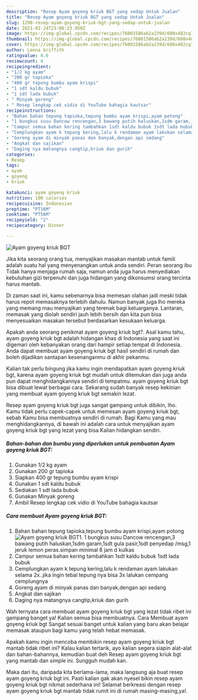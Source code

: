 ```yaml
---
description: "Resep Ayam goyeng kriuk BGT yang sedap Untuk Jualan"
title: "Resep Ayam goyeng kriuk BGT yang sedap Untuk Jualan"
slug: 1298-resep-ayam-goyeng-kriuk-bgt-yang-sedap-untuk-jualan
date: 2021-02-24T23:08:23.950Z
image: https://img-global.cpcdn.com/recipes/76001586ab2a239d/680x482cq70/ayam-goyeng-kriuk-bgt-foto-resep-utama.jpg
thumbnail: https://img-global.cpcdn.com/recipes/76001586ab2a239d/680x482cq70/ayam-goyeng-kriuk-bgt-foto-resep-utama.jpg
cover: https://img-global.cpcdn.com/recipes/76001586ab2a239d/680x482cq70/ayam-goyeng-kriuk-bgt-foto-resep-utama.jpg
author: Leona Griffith
ratingvalue: 4.6
reviewcount: 4
recipeingredient:
- "1/2 kg ayam"
- "200 gr tapioka"
- "400 gr tepung bumbu ayam krispi"
- "1 sdt kaldu bubuk"
- "1 sdt lada bubuk"
- " Minyak goreng"
- " Resep lengkap cek vidio di YouTube bahagia kautsar"
recipeinstructions:
- "Bahan bahan tepung tapioka,tepung bumbu ayam krispi,ayam potong"
- "1 bungkus susu Dancow rencengan,3 bawang putih haluskan,1sdm garam,1sdt gula pasir,1sdt penyedap /msg,1 jeruk lemon peras.simpan minimal 8 jam d kulkas"
- "Campur semua bahan kering tambahkan 1sdt kaldu bubuk 1sdt lada bubuk"
- "Cemplungkan ayam k tepung kering,lalu k rendaman ayam lakukan selama 2x..jika ingin tebal tepung nya bisa 3x lalukan cempang cemplungnya"
- "Goreng ayam di minyak panas dan banyak,dengan api sedang"
- "Angkat dan sajikan"
- "Daging nya matangnya cangtip,kriuk dan gurih"
categories:
- Resep
tags:
- ayam
- goyeng
- kriuk

katakunci: ayam goyeng kriuk 
nutrition: 190 calories
recipecuisine: Indonesian
preptime: "PT16M"
cooktime: "PT56M"
recipeyield: "2"
recipecategory: Dinner

---
```



![Ayam goyeng kriuk BGT](https://img-global.cpcdn.com/recipes/76001586ab2a239d/680x482cq70/ayam-goyeng-kriuk-bgt-foto-resep-utama.jpg)

Jika kita seorang orang tua, menyajikan masakan mantab untuk famili adalah suatu hal yang menyenangkan untuk anda sendiri. Peran seorang ibu Tidak hanya menjaga rumah saja, namun anda juga harus menyediakan kebutuhan gizi terpenuhi dan juga hidangan yang dikonsumsi orang tercinta harus mantab.

Di zaman  saat ini, kamu sebenarnya bisa memesan olahan jadi meski tidak harus repot memasaknya terlebih dahulu. Namun banyak juga lho mereka yang memang mau menyajikan yang terenak bagi keluarganya. Lantaran, memasak yang diolah sendiri jauh lebih bersih dan kita pun bisa menyesuaikan masakan tersebut berdasarkan kesukaan keluarga. 



Apakah anda seorang penikmat ayam goyeng kriuk bgt?. Asal kamu tahu, ayam goyeng kriuk bgt adalah hidangan khas di Indonesia yang saat ini digemari oleh kebanyakan orang dari hampir setiap tempat di Indonesia. Anda dapat membuat ayam goyeng kriuk bgt hasil sendiri di rumah dan boleh dijadikan santapan kesenanganmu di akhir pekanmu.

Kalian tak perlu bingung jika kamu ingin mendapatkan ayam goyeng kriuk bgt, karena ayam goyeng kriuk bgt mudah untuk ditemukan dan juga anda pun dapat menghidangkannya sendiri di tempatmu. ayam goyeng kriuk bgt bisa dibuat lewat berbagai cara. Sekarang sudah banyak resep kekinian yang membuat ayam goyeng kriuk bgt semakin lezat.

Resep ayam goyeng kriuk bgt juga sangat gampang untuk dibikin, lho. Kamu tidak perlu capek-capek untuk memesan ayam goyeng kriuk bgt, sebab Kamu bisa membuatnya sendiri di rumah. Bagi Kamu yang mau menghidangkannya, di bawah ini adalah cara untuk menyajikan ayam goyeng kriuk bgt yang lezat yang bisa Kalian hidangkan sendiri.

<!--inarticleads1-->

##### Bahan-bahan dan bumbu yang diperlukan untuk pembuatan Ayam goyeng kriuk BGT:

1. Gunakan 1/2 kg ayam
1. Gunakan 200 gr tapioka
1. Siapkan 400 gr tepung bumbu ayam krispi
1. Gunakan 1 sdt kaldu bubuk
1. Sediakan 1 sdt lada bubuk
1. Gunakan  Minyak goreng
1. Ambil  Resep lengkap cek vidio di YouTube bahagia kautsar




<!--inarticleads2-->

##### Cara membuat Ayam goyeng kriuk BGT:

1. Bahan bahan tepung tapioka,tepung bumbu ayam krispi,ayam potong
<img src="https://img-global.cpcdn.com/steps/a7ebac52d3d3a28b/160x128cq70/ayam-goyeng-kriuk-bgt-langkah-memasak-1-foto.jpg" alt="Ayam goyeng kriuk BGT">1. 1 bungkus susu Dancow rencengan,3 bawang putih haluskan,1sdm garam,1sdt gula pasir,1sdt penyedap /msg,1 jeruk lemon peras.simpan minimal 8 jam d kulkas
1. Campur semua bahan kering tambahkan 1sdt kaldu bubuk 1sdt lada bubuk
1. Cemplungkan ayam k tepung kering,lalu k rendaman ayam lakukan selama 2x..jika ingin tebal tepung nya bisa 3x lalukan cempang cemplungnya
1. Goreng ayam di minyak panas dan banyak,dengan api sedang
1. Angkat dan sajikan
1. Daging nya matangnya cangtip,kriuk dan gurih




Wah ternyata cara membuat ayam goyeng kriuk bgt yang lezat tidak ribet ini gampang banget ya! Kalian semua bisa membuatnya. Cara Membuat ayam goyeng kriuk bgt Sangat sesuai banget untuk kalian yang baru akan belajar memasak ataupun bagi kamu yang telah hebat memasak.

Apakah kamu ingin mencoba membikin resep ayam goyeng kriuk bgt mantab tidak ribet ini? Kalau kalian tertarik, ayo kalian segera siapin alat-alat dan bahan-bahannya, kemudian buat deh Resep ayam goyeng kriuk bgt yang mantab dan simple ini. Sungguh mudah kan. 

Maka dari itu, daripada kita berlama-lama, maka langsung aja buat resep ayam goyeng kriuk bgt ini. Pasti kalian gak akan nyesel bikin resep ayam goyeng kriuk bgt nikmat sederhana ini! Selamat berkreasi dengan resep ayam goyeng kriuk bgt mantab tidak rumit ini di rumah masing-masing,ya!.

